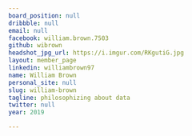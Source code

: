 ```yaml
---
board_position: null
dribbble: null
email: null
facebook: william.brown.7503
github: wibrown
headshot_jpg_url: https://i.imgur.com/RKgutiG.jpg
layout: member_page
linkedin: williambrown97
name: William Brown
personal_site: null
slug: william-brown
tagline: philosophizing about data
twitter: null
year: 2019

---
```

